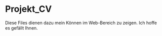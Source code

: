 # Projekt_CV
Diese Files dienen dazu mein Können im Web-Bereich zu zeigen. Ich hoffe es gefällt Ihnen.
